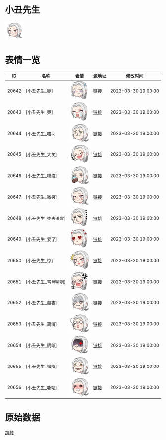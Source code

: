 # 小丑先生

<img src="./cover.png" height="60" alt="cover" />

# 表情一览

|ID|名称|表情|源地址|修改时间|
|----|----|----|----|----|
|20642|[小丑先生_呃]|<img src="./pic/020642_%5B小丑先生_呃%5D.png" height="60" alt="呃"/>|[链接](https://i0.hdslb.com/bfs/garb/c031f27c42c1335b6247cef2dea636348d57c12a.png)|2023-03-30 19:00:00|
|20643|[小丑先生_哭]|<img src="./pic/020643_%5B小丑先生_哭%5D.png" height="60" alt="哭"/>|[链接](https://i0.hdslb.com/bfs/garb/ab607affcd8b63024182c67f16efeb70d90c7240.png)|2023-03-30 19:00:00|
|20644|[小丑先生_喵~]|<img src="./pic/020644_%5B小丑先生_喵~%5D.png" height="60" alt="喵~"/>|[链接](https://i0.hdslb.com/bfs/garb/5905b422379d3684bc31f8e79e71c17daa74e7bb.png)|2023-03-30 19:00:00|
|20645|[小丑先生_大笑]|<img src="./pic/020645_%5B小丑先生_大笑%5D.png" height="60" alt="大笑"/>|[链接](https://i0.hdslb.com/bfs/garb/62cbf08d7c476d22ac09c1870cec542d95fb6fa5.png)|2023-03-30 19:00:00|
|20646|[小丑先生_噗滋]|<img src="./pic/020646_%5B小丑先生_噗滋%5D.png" height="60" alt="噗滋"/>|[链接](https://i0.hdslb.com/bfs/garb/1b5c79aa486b1294d95b662da6e2e0afb1f28da1.png)|2023-03-30 19:00:00|
|20647|[小丑先生_微笑]|<img src="./pic/020647_%5B小丑先生_微笑%5D.png" height="60" alt="微笑"/>|[链接](https://i0.hdslb.com/bfs/garb/cc1aacefd07ca7132812c34c6689f1db02617232.png)|2023-03-30 19:00:00|
|20648|[小丑先生_失去语言]|<img src="./pic/020648_%5B小丑先生_失去语言%5D.png" height="60" alt="失去语言"/>|[链接](https://i0.hdslb.com/bfs/garb/e902f3866c368856e342485538a4484ea0ebcb9b.png)|2023-03-30 19:00:00|
|20649|[小丑先生_爱了]|<img src="./pic/020649_%5B小丑先生_爱了%5D.png" height="60" alt="爱了"/>|[链接](https://i0.hdslb.com/bfs/garb/ae482d1afc7aabda859ec141478ade3e3b6958f8.png)|2023-03-30 19:00:00|
|20650|[小丑先生_惊]|<img src="./pic/020650_%5B小丑先生_惊%5D.png" height="60" alt="惊"/>|[链接](https://i0.hdslb.com/bfs/garb/36a89178934af430c484c69b877faeebd8c191b9.png)|2023-03-30 19:00:00|
|20651|[小丑先生_骂骂咧咧]|<img src="./pic/020651_%5B小丑先生_骂骂咧咧%5D.png" height="60" alt="骂骂咧咧"/>|[链接](https://i0.hdslb.com/bfs/garb/3e48c1ab11f7dee4361c4c52c42fe717d9fe4749.png)|2023-03-30 19:00:00|
|20652|[小丑先生_熬夜]|<img src="./pic/020652_%5B小丑先生_熬夜%5D.png" height="60" alt="熬夜"/>|[链接](https://i0.hdslb.com/bfs/garb/03d1fff09f3052d47cdc14a6f7273e955b731e83.png)|2023-03-30 19:00:00|
|20653|[小丑先生_离魂]|<img src="./pic/020653_%5B小丑先生_离魂%5D.png" height="60" alt="离魂"/>|[链接](https://i0.hdslb.com/bfs/garb/3d3ca29852647cbd136e848b1d2b875b54913ae9.png)|2023-03-30 19:00:00|
|20654|[小丑先生_阴暗]|<img src="./pic/020654_%5B小丑先生_阴暗%5D.png" height="60" alt="阴暗"/>|[链接](https://i0.hdslb.com/bfs/garb/3021551957513e67cd739649a9e1edc3e8dad888.png)|2023-03-30 19:00:00|
|20655|[小丑先生_嘿嘿]|<img src="./pic/020655_%5B小丑先生_嘿嘿%5D.png" height="60" alt="嘿嘿"/>|[链接](https://i0.hdslb.com/bfs/garb/a05c66dbef3140515e4951286b64da2a9b66b2f5.png)|2023-03-30 19:00:00|
|20656|[小丑先生_嘶哈]|<img src="./pic/020656_%5B小丑先生_嘶哈%5D.png" height="60" alt="嘶哈"/>|[链接](https://i0.hdslb.com/bfs/garb/4c2fb4ea34cb1d4276be6f1d87fb06097e13a4fb.png)|2023-03-30 19:00:00|

# 原始数据

[跳转](./raw.json)

